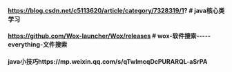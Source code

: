 #### https://blog.csdn.net/c5113620/article/category/7328319/1?  # java核心类学习
#### https://github.com/Wox-launcher/Wox/releases  # wox-软件搜索-----everything-文件搜索
#### java小技巧https://mp.weixin.qq.com/s/qTwImcqDcPURARQL-aSrPA